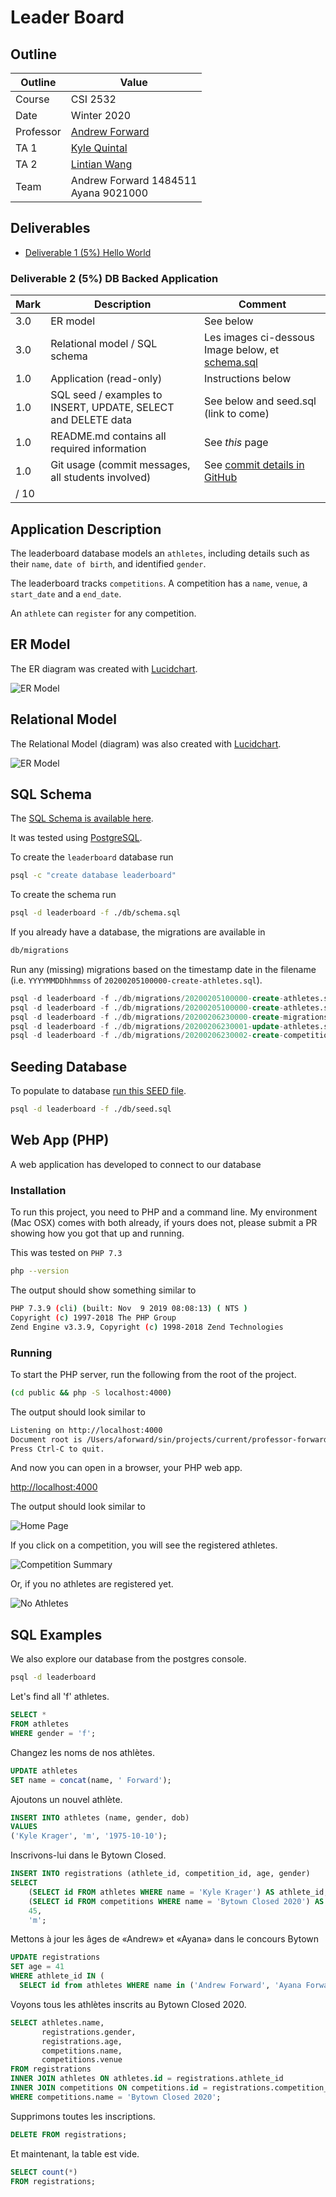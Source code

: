 # Leader Board

## Outline

| Outline | Value |
| --- | --- |
| Course | CSI 2532 |
| Date | Winter 2020 |
| Professor | [Andrew Forward](aforward@uottawa.ca) |
| TA 1 | [Kyle Quintal](kquin039@uottawa.ca) |
| TA 2 | [Lintian Wang](lwang263@uottawa.ca) |
| Team | Andrew Forward 1484511<br>Ayana 9021000 |

## Deliverables

* [Deliverable 1 (5%) Hello World](deliverable1.md)

### Deliverable 2 (5%) DB Backed Application

| Mark | Description | Comment |
| --- | --- | --- |
| 3.0 | ER model  | See below |
| 3.0 | Relational model / SQL schema | Les images ci-dessous Image below, et [schema.sql](db/schema.sql) |
| 1.0 | Application (read-only) | Instructions below |
| 1.0 | SQL seed / examples to INSERT, UPDATE, SELECT and DELETE data | See below and seed.sql (link to come) |
| 1.0 | README.md contains all required information | See _this_ page |
| 1.0 | Git usage (commit messages, all students involved) | See [commit details in GitHub](https://github.com/aforward/leaderboard/commits/master)
| / 10 | |


## Application Description

The leaderboard database models an `athletes`, including
details such as their `name`, `date of birth`, and identified `gender`.

The leaderboard tracks `competitions`.  A competition has a `name`,
`venue`, a `start_date` and a `end_date`.

An `athlete` can `register` for any competition.


## ER Model

The ER diagram was created with [Lucidchart](/lucidchart.md).

![ER Model](assets/ErModel.png)

## Relational Model

The Relational Model (diagram) was also created with [Lucidchart](/lucidchart.md).

![ER Model](assets/RelationalModel.png)

## SQL Schema

The [SQL Schema is available here](db/schema.sql).

It was tested using [PostgreSQL](https://www.postgresql.org/).

To create the `leaderboard` database run

```bash
psql -c "create database leaderboard"
```

To create the schema run

```bash
psql -d leaderboard -f ./db/schema.sql
```

If you already have a database, the migrations are available in

```bash
db/migrations
```

Run any (missing) migrations based on the timestamp date in the
filename (i.e. `YYYYMMDDhhmmss` of `20200205100000-create-athletes.sql`).

```sql
psql -d leaderboard -f ./db/migrations/20200205100000-create-athletes.sql
psql -d leaderboard -f ./db/migrations/20200205100000-create-athletes.sql
psql -d leaderboard -f ./db/migrations/20200206230000-create-migrations.sql
psql -d leaderboard -f ./db/migrations/20200206230001-update-athletes.sql
psql -d leaderboard -f ./db/migrations/20200206230002-create-competitions.sql
```

## Seeding Database

To populate to database [run this SEED file](db/seed.sql).

```bash
psql -d leaderboard -f ./db/seed.sql
```

## Web App (PHP)

A web application has developed to connect to our database

### Installation

To run this project, you need to PHP and a command line.
My environment (Mac OSX) comes with both already, if
yours does not, please submit a PR showing how you got
that up and running.

This was tested on `PHP 7.3`

```bash
php --version
```

The output should show something similar to

```bash
PHP 7.3.9 (cli) (built: Nov  9 2019 08:08:13) ( NTS )
Copyright (c) 1997-2018 The PHP Group
Zend Engine v3.3.9, Copyright (c) 1998-2018 Zend Technologies
```

### Running

To start the PHP server, run the following from
the root of the project.

```bash
(cd public && php -S localhost:4000)
```

The output should look similar to

```bash
Listening on http://localhost:4000
Document root is /Users/aforward/sin/projects/current/professor-forward/phpapp/public
Press Ctrl-C to quit.
```

And now you can open in a browser, your PHP web app.

[http://localhost:4000](http://localhost:4000)

The output should look similar to

![Home Page](assets/homepage.png)

If you click on a competition, you will see the registered athletes.

![Competition Summary](assets/competitions.png)

Or, if you no athletes are registered yet.

![No Athletes](assets/competition_no_athletes.png)


## SQL Examples

We also explore our database from the postgres console.

```bash
psql -d leaderboard
```

Let's find all 'f' athletes.

```sql
SELECT *
FROM athletes
WHERE gender = 'f';
```

Changez les noms de nos athlètes.

```sql
UPDATE athletes
SET name = concat(name, ' Forward');
```

Ajoutons un nouvel athlète.

```sql
INSERT INTO athletes (name, gender, dob)
VALUES
('Kyle Krager', 'm', '1975-10-10');
```

Inscrivons-lui dans le Bytown Closed.

```sql
INSERT INTO registrations (athlete_id, competition_id, age, gender)
SELECT
    (SELECT id FROM athletes WHERE name = 'Kyle Krager') AS athlete_id,
    (SELECT id FROM competitions WHERE name = 'Bytown Closed 2020') AS competition_id,
    45,
    'm';
```

Mettons à jour les âges de «Andrew» et «Ayana» dans le concours Bytown

```sql
UPDATE registrations
SET age = 41
WHERE athlete_id IN (
  SELECT id from athletes WHERE name in ('Andrew Forward', 'Ayana Forward'));
```

Voyons tous les athlètes inscrits au Bytown Closed 2020.

```sql
SELECT athletes.name,
       registrations.gender,
       registrations.age,
       competitions.name,
       competitions.venue
FROM registrations
INNER JOIN athletes ON athletes.id = registrations.athlete_id
INNER JOIN competitions ON competitions.id = registrations.competition_id
WHERE competitions.name = 'Bytown Closed 2020';
```

Supprimons toutes les inscriptions.

```sql
DELETE FROM registrations;
```

Et maintenant, la table est vide.

```sql
SELECT count(*)
FROM registrations;
```
